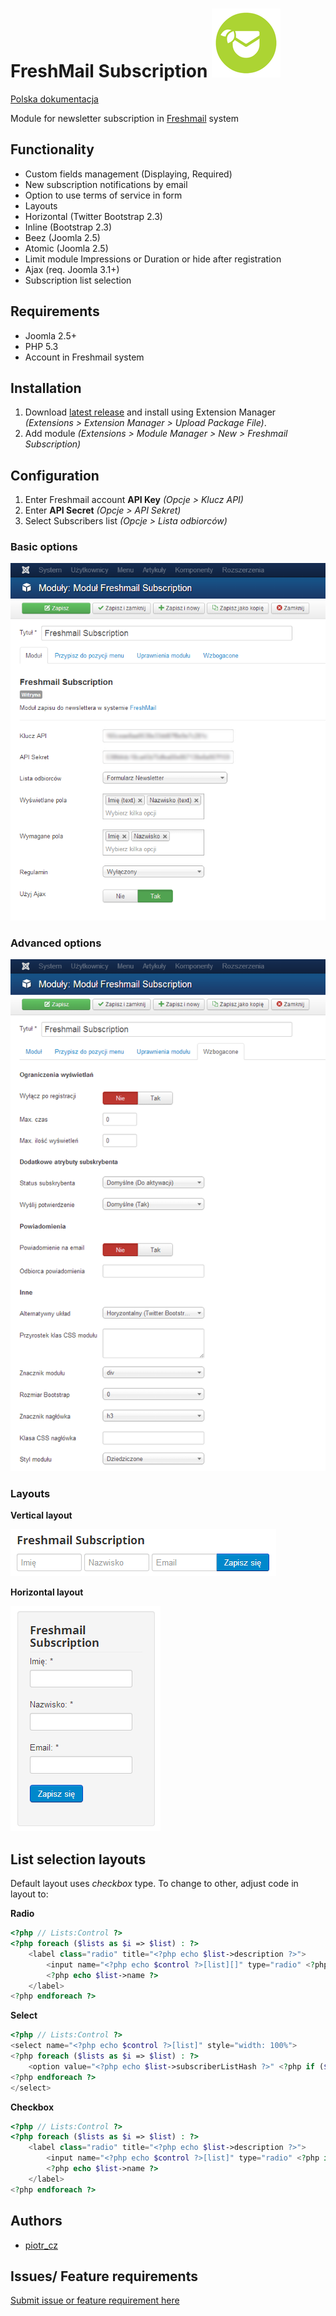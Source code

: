 FreshMail Subscription ![JED icon](./artwork/JED_icon.png "mod_freshmail2")
======================

[Polska dokumentacja](https://github.com/piotr-cz/mod_freshmail2/blob/master/README.md)

Module for newsletter subscription in [Freshmail](http://freshmail.pl/) system


Functionality
-------------
- Custom fields management (Displaying, Required)
- New subscription notifications by email
- Option to use terms of service in form
- Layouts
 - Horizontal (Twitter Bootstrap 2.3)
 - Inline (Bootstrap 2.3)
 - Beez (Joomla 2.5)
 - Atomic (Joomla 2.5)
- Limit module Impressions or Duration or hide after registration
- Ajax (req. Joomla 3.1+)
- Subscription list selection


Requirements
------------

- Joomla 2.5+
- PHP 5.3
- Account in Freshmail system


Installation
------------

1. Download [latest release](https://github.com/piotr-cz/mod_freshmail2/releases) and install using Extension Manager _(Extensions > Extension Manager > Upload Package File)_.
2. Add module _(Extensions > Module Manager > New > Freshmail Subscription)_


Configuration
-------------

1. Enter Freshmail account **API Key** _(Opcje > Klucz API)_
2. Enter **API Secret** _(Opcje > API Sekret)_
3. Select Subscribers list _(Opcje > Lista odbiorców)_


### Basic options

![Basic options](./artwork/screenshots/screen-admin-opcje-podstawowe.png "Basic options")

### Advanced options

![Advanced options](./artwork/screenshots/screen-admin-opcje-wzbogacone.png "Advanced options")

### Layouts

**Vertical layout**

![Vertical layout](./artwork/screenshots/screen-site-wetykalny.png "Vertical layout")

**Horizontal layout**

![Horizontal layout](./artwork/screenshots/screen-site-horyzontalny.png "Horizontal layout")


List selection layouts
----------------------

Default layout uses _checkbox_ type. To change to other, adjust code in layout to:

**Radio**

```php
<?php // Lists:Control ?>
<?php foreach ($lists as $i => $list) : ?>
	<label class="radio" title="<?php echo $list->description ?>">
		<input name="<?php echo $control ?>[list][]" type="radio" <?php if ($list->selected) : ?> checked="checked"<?php endif ?> value="<?php echo $list->subscriberListHash ?>" />
		<?php echo $list->name ?>
	</label>
<?php endforeach ?>
```

**Select**

```php
<?php // Lists:Control ?>
<select name="<?php echo $control ?>[list]" style="width: 100%">
<?php foreach ($lists as $i => $list) : ?>
	<option value="<?php echo $list->subscriberListHash ?>" <?php if ($list->selected) : ?> selected="selected"<?php endif ?>><?php echo $list->name ?></option>
<?php endforeach ?>
</select>
```

**Checkbox**

```php
<?php // Lists:Control ?>
<?php foreach ($lists as $i => $list) : ?>
	<label class="radio" title="<?php echo $list->description ?>">
		<input name="<?php echo $control ?>[list]" type="radio" <?php if ($list->selected) : ?> checked="checked"<?php endif ?> value="<?php echo $list->subscriberListHash ?>" />
		<?php echo $list->name ?>
	</label>
<?php endforeach ?>
```


Authors
-------

- [piotr_cz](https://github.com/piotr-cz)


Issues/ Feature requirements
----------------------------

[Submit issue or feature requirement here](https://github.com/piotr-cz/mod_freshmail2/issues)
